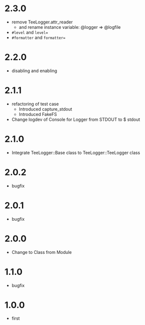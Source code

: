 # 2.3.0
- remove TeeLogger.attr_reader
  - and rename instance variable: @logger => @logfile
- `#level` and `level=`
- `#formatter` and `formatter=`

# 2.2.0
- disabling and enabling

# 2.1.1
- refactoring of test case
  - Introduced capture_stdout
  - Introduced FakeFS
- Change logdev of Console for Logger from STDOUT to $ stdout

# 2.1.0
- Integrate TeeLogger::Base class to TeeLogger::TeeLogger class

# 2.0.2
- bugfix

# 2.0.1
- bugfix

# 2.0.0
- Change to Class from Module

# 1.1.0
- bugfix

# 1.0.0
- first
